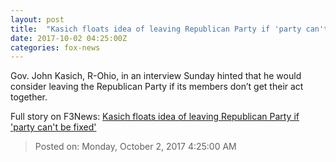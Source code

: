 ```yaml
---
layout: post
title:  "Kasich floats idea of leaving Republican Party if 'party can't be fixed'"
date: 2017-10-02 04:25:00Z
categories: fox-news
---
```


Gov. John Kasich, R-Ohio, in an interview Sunday hinted that he would consider leaving the Republican Party if its members don’t get their act together.


Full story on F3News: [Kasich floats idea of leaving Republican Party if 'party can't be fixed'](http://www.f3nws.com/n/HsMZaH)

> Posted on: Monday, October 2, 2017 4:25:00 AM

